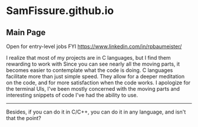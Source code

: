 # SamFissure.github.io
Main Page
--------------------------------------------------------------------
Open for entry-level jobs FYI https://www.linkedin.com/in/rpbaumeister/

I realize that most of my projects are in C languages, but I find them rewarding to work with
Since you can see nearly all the moving parts, it becomes easier to contemplate what the code
is doing.  C languages facilitate more than just simple speed.  They allow for a deeper meditation
on the code, and for more satisfaction when the code works.
I apologize for the terminal UIs, I've been mostly concerned with the moving parts and 
interesting snippets of code I've had the ability to use. 

--------------------------------------------------------------------------------------
Besides, if you can do it in C/C++, you can do it in any language, and isn't that 
the point?
